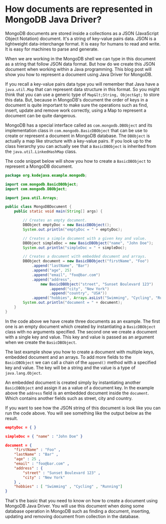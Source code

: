 # How documents are represented in MongoDB Java Driver?

MongoDB documents are stored inside a collections as a JSON (JavaScript Object Notation) document. It's a string of key-value pairs data. JSON is a lightweight data-interchange format. It is easy for humans to read and write. It is easy for machines to parse and generate.

When we are working in the MongoDB shell we can type in this document as a string that follow JSON data format. But how do we create this JSON document when working within a Java programming. This blog post will show you how to represent a document using Java Driver for MongoDB.

If you recall a key-value pairs data type you will remember that Java have a `java.util.Map` that can represent data structure in this format. So you might think that you can use a generic type of `Map&lt;String, Object&gt;` to store this data. But, because in MongoDB's document the order of keys in a document is quite important to make sure the operations such as find, insert, update and remove work correctly, using a Map to represent a document can be quite dangerous.

MongoDB has a special interface called as `com.mongodb.DBObject` and its implementation class in `com.mongodb.BasicDBObject` that can be use to create or represent a document in MongoDB database. The `DBObject` is actually a map like structure with a key-value pairs. If you look up to the class hierarchy you can actually see that a `BasicDBObject` is inherited from the `java.util.LinkedHashMap` class.

The code snippet below will show you how to create a `BasicDBObject` to represent a MongoDB document.

```java
package org.kodejava.example.mongodb;

import com.mongodb.BasicDBObject;
import com.mongodb.DBObject;

import java.util.Arrays;

public class MongoDBDocument {
    public static void main(String[] args) {

        // Creates an empty document.
        DBObject emptyDoc = new BasicDBObject();
        System.out.println("emptyDoc = " + emptyDoc);

        // Creates a simple document with a given key and value.
        DBObject simpleDoc = new BasicDBObject("name", "John Doe");
        System.out.println("simpleDoc = " + simpleDoc);

        // Creates a document with embedded document and arrays.
        DBObject document = new BasicDBObject("firstName", "Foo")
            .append("lastName", "Bar")
            .append("age", 25)
            .append("email", "foo@bar.com")
            .append("address",
                new BasicDBObject("street", "Sunset Boulevard 123")
                    .append("city", "New York")
                    .append("country", "USA"))
            .append("hobbies", Arrays.asList("Swimming", "Cycling", "Running"));
        System.out.println("document = " + document);
    }
}
```

In the code above we have create three documents as an example. The first one is an empty document which created by instantiating a `BasicDBObject` class with no arguments specified. The second one we create a document with a single key and value. This key and value is passed as an argument when we create the `BasicDBObject`.

The last example show you how to create a document with multiple keys, embedded document and an arrays. To add more fields to the `BasicDBObject` we can call a chain of the `append()` method with a specified key and value. The key will be a string and the value is a type of `java.lang.Object`.

An embedded document is created simply by instantiating another `BasicDBObject` and assign it as a value of a document key. In the example above the `address` field is an embedded document inside the `document`. Which contains another fields such as street, city and country.

If you want to see how the JSON string of this document is look like you can run the code above. You will see something like the output below as the result.

```json
emptyDoc = { }

simpleDoc = { "name" : "John Doe" }

document = { 
    "firstName" : "Foo" , 
    "lastName" : "Bar" , 
    "age" : 25 , 
    "email" : "foo@bar.com" , 
    "address" : { 
        "street" : "Sunset Boulevard 123" , 
        "city" : "New York"
    } , 
    "hobbies" : [ "Swimming" , "Cycling" , "Running"]
}
```

That's the basic that you need to know on how to create a document using MongoDB Java Driver. You will use this document when doing some database operation in MongoDB such as finding a document, inserting, updating and removing document from collection in the database.
